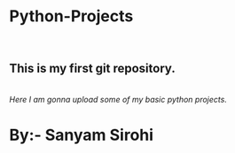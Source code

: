 # Python-Projects
<br>
<h2>This is my first git repository.</h2>
<br>
<i>Here I am gonna upload some of my basic python projects.</i>
<br>
<h1>By:- Sanyam Sirohi</h1>